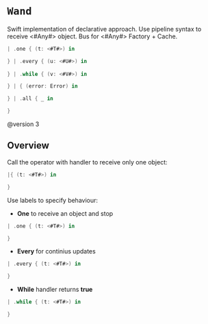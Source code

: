 
# ``Wand``

Swift implementation of declarative approach. 
Use pipeline syntax to receive <#Any#> object. 
Bus for <#Any#> Factory + Cache.

```swift
| .one { (t: <#T#>) in 

} | .every { (u: <#U#>) in
 
} | .while { (v: <#V#>) in 

} | { (error: Error) in

} | .all { _ in

}
```

@version 3
## Overview

Call the operator with handler to receive only one object:
```swift
|{ (t: <#T#>) in 

}
```

Use labels to specify behaviour:
- **One** to receive an object and stop
```swift
| .one { (t: <#T#>) in 

}
```

- **Every** for continius updates
```swift
| .every { (t: <#T#>) in 

}
```

- **While** handler returns **true**
```swift
| .while { (t: <#T#>) in 

}
```
